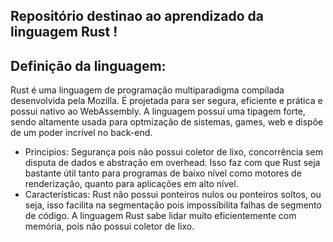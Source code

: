 ## Repositório destinao ao aprendizado da linguagem Rust !


## Definição da linguagem:
  
  Rust é uma linguagem de programação multiparadigma compilada desenvolvida pela Mozilla. É projetada para ser segura, eficiente e prática e possui nativo ao WebAssembly. A linguagem possuí uma tipagem forte, sendo altamente usada para optmização de sistemas, games, web e dispõe de um poder incrível no back-end.
  
  * Principios:
      Segurança pois não possui coletor de lixo, concorrência sem disputa de dados e abstração em overhead. Isso faz com que Rust seja bastante útil tanto para programas de baixo nível como motores de renderização, quanto para aplicações em alto nível. 
  * Características:
      Rust não possui ponteiros nulos ou ponteiros soltos, ou seja, isso facilita na segmentação pois impossíbilita falhas de segmento de código. A linguagem Rust sabe lidar muito eficientemente com memória, pois não possui coletor de lixo. 
